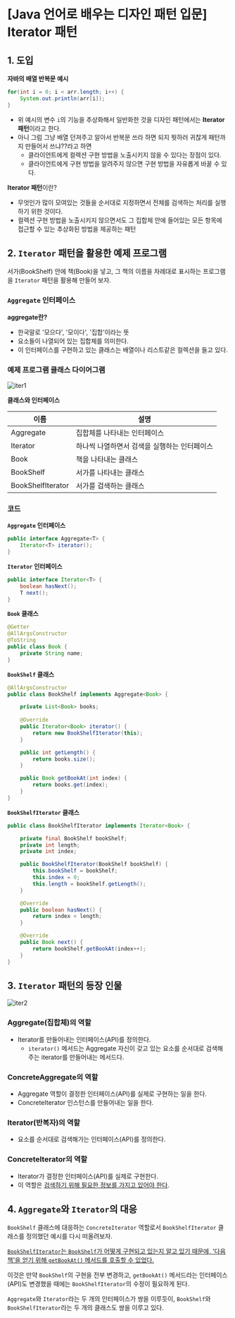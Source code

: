 # [Java 언어로 배우는 디자인 패턴 입문] Iterator 패턴



## 1. 도입

**자바의 배열 반복문 예시**

```java
for(int i = 0; i < arr.length; i++) {
	System.out.println(arr[i]);
}
```

- 위 예시의 변수 `i`의 기능을 추상화해서 일반화한 것을 디자인 패턴에서는 **Iterator 패턴**이라고 한다.
- 아니 그럼 그냥 배열 던져주고 알아서 반복문 쓰라 하면 되지 뭣하러 귀찮게 패턴까지 만들어서 쓰냐??라고 하면
  - 클라이언트에게 컬렉션 구현 방법을 노출시키지 않을 수 있다는 장점이 있다.
  - 클라이언트에게 구현 방법을 알려주지 않으면 구현 방법을 자유롭게 바꿀 수 있다.





**Iterator 패턴**이란?

- 무엇인가 많이 모여있는 것들을 순서대로 지정하면서 전체를 검색하는 처리를 실행하기 위한 것이다.
- 컬렉션 구현 방법을 노출시키지 않으면서도 그 집합체 안에 들어있는 모든 항목에 접근할 수 있는 추상화된 방법을 제공하는 패턴







## 2. `Iterator` 패턴을 활용한 예제 프로그램

서가(BookShelf) 안에 책(Book)을 넣고, 그 책의 이름을 차례대로 표시하는 프로그램을 `Iterator` 패턴을 활용해 만들어 보자.





### `Aggregate` 인터페이스

**aggregate란?**

- 한국말로 '모으다', '모이다', '집합'이라는 뜻
- 요소들이 나열되어 있는 집합체를 의미한다.
- 이 인터페이스를 구현하고 있는 클래스는 배열이나 리스트같은 컬렉션을 들고 있다.





### 예제 프로그램 클래스 다이어그램



![iter1](https://lh6.googleusercontent.com/ITTXxO3gii-L4Vyh-O12sfg4XUBFoux9bp2xaw1Hd3Hi3jc7R16Vc5f8iHuc9xB-pkr-u61qmvZ2TKqsamKYC_HDHVYrUU8nkzakm25KMFYlh5Q14Vnw3trO744U5i6Ru3cJye7i)





**클래스와 인터페이스**

| 이름              | 설명                                         |
| ----------------- | -------------------------------------------- |
| Aggregate         | 집합체를 나타내는 인터페이스                 |
| Iterator          | 하나씩 나열하면서 검색을 실행하는 인터페이스 |
| Book              | 책을 나타내는 클래스                         |
| BookShelf         | 서가를 나타내는 클래스                       |
| BookShelfIterator | 서가를 검색하는 클래스                       |





### 코드

**`Aggregate` 인터페이스**

```java
public interface Aggregate<T> {
    Iterator<T> iterator();
}
```



**`Iterator` 인터페이스**

```java
public interface Iterator<T> {
    boolean hasNext();
    T next();
}
```



**`Book` 클래스**

```java
@Getter
@AllArgsConstructor
@ToString
public class Book {
    private String name;
}
```



**`BookShelf` 클래스**

```java
@AllArgsConstructor
public class BookShelf implements Aggregate<Book> {

    private List<Book> books;
    
    @Override
    public Iterator<Book> iterator() {
        return new BookShelfIterator(this);
    }

    public int getLength() {
        return books.size();
    }

    public Book getBookAt(int index) {
        return books.get(index);
    }
}
```



**`BookShelfIterator` 클래스**

```java
public class BookShelfIterator implements Iterator<Book> {

    private final BookShelf bookShelf;
    private int length;
    private int index;

    public BookShelfIterator(BookShelf bookShelf) {
        this.bookShelf = bookShelf;
        this.index = 0;
        this.length = bookShelf.getLength();
    }

    @Override
    public boolean hasNext() {
        return index < length;
    }

    @Override
    public Book next() {
        return bookShelf.getBookAt(index++);
    }
}
```







## 3. `Iterator` 패턴의 등장 인물



![iter2](https://lh5.googleusercontent.com/2b9N-rdNHcbuL3SejbQuC6EtHvW7H0lxXcxIoo8OOM_JVRNp_dWrVKk1rQqiqvlWLQ9bw0ETfLB1OHUMFdCWzERN2oI0KzsFAnlxp04OB7LskOvfiwvXpSR0LutU-1_mu9mGfsOI)

### Aggregate(집합체)의 역할

- Iterator를 만들어내는 인터페이스(API)를 정의한다.
  - `iterator()` 메서드는 Aggregate 자신이 갖고 있는 요소를 순서대로 검색해 주는 iterator를 만들어내는 메서드다.



### ConcreteAggregate의 역할

- Aggregate 역할이 결정한 인터페이스(API)를 실제로 구현하는 일을 한다.
- ConcreteIterator 인스턴스를 만들어내는 일을 한다.



### Iterator(반복자)의 역할

- 요소를 순서대로 검색해가는 인터페이스(API)를 정의한다.



### ConcreteIterator의 역할

- Iterator가 결정한 인터페이스(API)를 실제로 구현한다.
- 이 역할은 <u>검색하기 위해 필요한 정보를 가지고 있어야 한다</u>.





## 4. `Aggregate`와 `Iterator`의 대응

`BookShelf`  클래스에 대응하는 `ConcreteIterator` 역할로서 `BookShelfIterator` 클래스를 정의했던 예시를 다시 떠올려보자.

<u>`BookShelfIterator`는 `BookShelf`가 어떻게 구현되고 있는지 알고 있기 때문에, '다음 책'을 얻기 위해 `getBookAt()` 메서드를 호출할 수 있었다.</u>



이것은 만약 `BookShelf`의 구현을 전부 변경하고, `getBookAt()` 메서드라는 인터페이스(API)도 변경했을 때에는 `BookShelfIterator`의 수정이 필요하게 된다.



`Aggregate`와 `Iterator`라는 두 개의 인터페이스가 쌍을 이루듯이, `BookShelf`와 `BookShelfIterator`라는 두 개의 클래스도 쌍을 이루고 있다.
